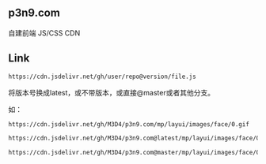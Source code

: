 ## p3n9.com
自建前端 JS/CSS CDN


## Link
```bash
https://cdn.jsdelivr.net/gh/user/repo@version/file.js
```
将版本号换成latest，或不带版本，或直接@master或者其他分支。

如：
```bash
https://cdn.jsdelivr.net/gh/M3D4/p3n9.com/mp/layui/images/face/0.gif
```
```bash
https://cdn.jsdelivr.net/gh/M3D4/p3n9.com@latest/mp/layui/images/face/0.gif
```
```bash
https://cdn.jsdelivr.net/gh/M3D4/p3n9.com@master/mp/layui/images/face/0.gif
```
